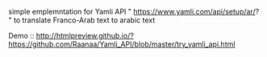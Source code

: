 simple emplemntation for Yamli API " https://www.yamli.com/api/setup/ar/? "
to translate Franco-Arab text to arabic text 

Demo :: http://htmlpreview.github.io/?https://github.com/Raanaa/Yamli_API/blob/master/try_yamli_api.html